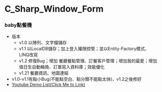 # C_Sharp_Window_Form
### baby點餐機
* 版本
  * v1.0 以陣列、文字檔儲存
  * v1.1 以LocalDB儲存；加上登入權限控管；並以Entity-Factory模式、LINQ改寫
  * v1.2 修復Bug；增加 餐廳餐點管理、訂餐客戶管理；增加我的最愛；增加值日生自動輪換、訂單寫入資料庫；效能優化
  * v1.21 餐廳資訊、地圖連結
* v1.0-v1.1有點小Bug(不能點空白、點分類不能點太快)，v1.2之後修好
* [Youtube Demo List(Click Me to Link)](https://www.youtube.com/watch?v=84u_OrMwQzY&list=PLEoUk0KiDdqJVWXtdYkk1Qa0Y7xaPkbCp)
